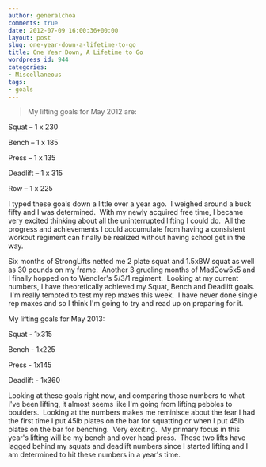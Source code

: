 ```yaml
---
author: generalchoa
comments: true
date: 2012-07-09 16:00:36+00:00
layout: post
slug: one-year-down-a-lifetime-to-go
title: One Year Down, A Lifetime to Go
wordpress_id: 944
categories:
- Miscellaneous
tags:
- goals
---
```


> My lifting goals for May 2012 are:

Squat – 1 x 230

Bench – 1 x 185

Press – 1 x 135

Deadlift – 1 x 315

Row – 1 x 225


I typed these goals down a little over a year ago.  I weighed around a buck fifty and I was determined.  With my newly acquired free time, I became very excited thinking about all the uninterrupted lifting I could do.  All the progress and achievements I could accumulate from having a consistent workout regiment can finally be realized without having school get in the way.

Six months of StrongLifts netted me 2 plate squat and 1.5xBW squat as well as 30 pounds on my frame.  Another 3 grueling months of MadCow5x5 and I finally hopped on to Wendler's 5/3/1 regiment.  Looking at my current numbers, I have theoretically achieved my Squat, Bench and Deadlift goals.  I'm really tempted to test my rep maxes this week.  I have never done single rep maxes and so I think I'm going to try and read up on preparing for it.

My lifting goals for May 2013:

Squat - 1x315

Bench - 1x225

Press - 1x145

Deadlift - 1x360

Looking at these goals right now, and comparing those numbers to what I've been lifting, it almost seems like I'm going from lifting pebbles to boulders.  Looking at the numbers makes me reminisce about the fear I had the first time I put 45lb plates on the bar for squatting or when I put 45lb plates on the bar for benching.  Very exciting.  My primary focus in this year's lifting will be my bench and over head press.  These two lifts have lagged behind my squats and deadlift numbers since I started lifting and I am determined to hit these numbers in a year's time.
